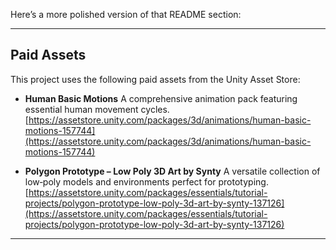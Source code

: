 Here’s a more polished version of that README section:

---

## Paid Assets

This project uses the following paid assets from the Unity Asset Store:

* **Human Basic Motions**
  A comprehensive animation pack featuring essential human movement cycles.
  [https://assetstore.unity.com/packages/3d/animations/human-basic-motions-157744](https://assetstore.unity.com/packages/3d/animations/human-basic-motions-157744)

* **Polygon Prototype – Low Poly 3D Art by Synty**
  A versatile collection of low‑poly models and environments perfect for prototyping.
  [https://assetstore.unity.com/packages/essentials/tutorial-projects/polygon-prototype-low-poly-3d-art-by-synty-137126](https://assetstore.unity.com/packages/essentials/tutorial-projects/polygon-prototype-low-poly-3d-art-by-synty-137126)

---

